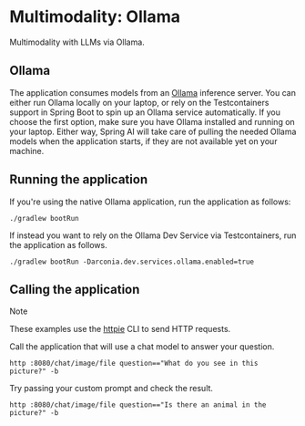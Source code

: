 # Multimodality: Ollama

Multimodality with LLMs via Ollama.

## Ollama

The application consumes models from an [Ollama](https://ollama.ai) inference server. You can either run Ollama locally on your laptop,
or rely on the Testcontainers support in Spring Boot to spin up an Ollama service automatically.
If you choose the first option, make sure you have Ollama installed and running on your laptop.
Either way, Spring AI will take care of pulling the needed Ollama models when the application starts,
if they are not available yet on your machine.

## Running the application

If you're using the native Ollama application, run the application as follows:

```shell
./gradlew bootRun
```

If instead you want to rely on the Ollama Dev Service via Testcontainers, run the application as follows.

```shell
./gradlew bootRun -Darconia.dev.services.ollama.enabled=true
```

## Calling the application

> [!NOTE]
> These examples use the [httpie](https://httpie.io) CLI to send HTTP requests.

Call the application that will use a chat model to answer your question.

```shell
http :8080/chat/image/file question=="What do you see in this picture?" -b
```

Try passing your custom prompt and check the result.

```shell
http :8080/chat/image/file question=="Is there an animal in the picture?" -b
```
